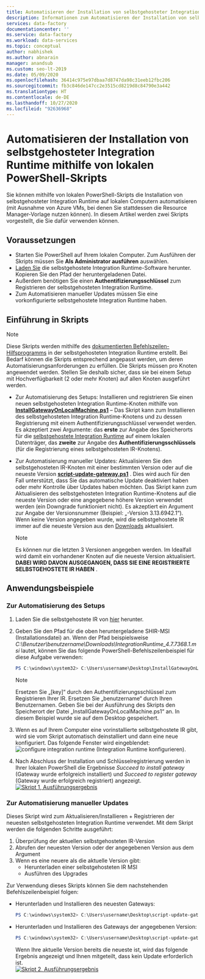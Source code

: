```yaml
---
title: Automatisieren der Installation von selbstgehosteter Integration Runtime mithilfe von lokalen PowerShell-Skripts
description: Informationen zum Automatisieren der Installation von selbstgehosteter Integration Runtime auf lokalen Computern
services: data-factory
documentationcenter: ''
ms.service: data-factory
ms.workload: data-services
ms.topic: conceptual
author: nabhishek
ms.author: abnarain
manager: anandsub
ms.custom: seo-lt-2019
ms.date: 05/09/2020
ms.openlocfilehash: 36414c975e97dbaa7d8747da98c31eeb12fbc206
ms.sourcegitcommit: fb3c846de147cc2e3515cd8219d8c84790e3a442
ms.translationtype: HT
ms.contentlocale: de-DE
ms.lasthandoff: 10/27/2020
ms.locfileid: "92636968"
---
```

# <a name="automating-self-hosted-integration-runtime-installation-using-local-powershell-scripts"></a>Automatisieren der Installation von selbstgehosteter Integration Runtime mithilfe von lokalen PowerShell-Skripts
Sie können mithilfe von lokalen PowerShell-Skripts die Installation von selbstgehosteter Integration Runtime auf lokalen Computern automatisieren (mit Ausnahme von Azure VMs, bei denen Sie stattdessen die Resource Manager-Vorlage nutzen können). In diesem Artikel werden zwei Skripts vorgestellt, die Sie dafür verwenden können.

## <a name="prerequisites"></a>Voraussetzungen

* Starten Sie PowerShell auf Ihrem lokalen Computer. Zum Ausführen der Skripts müssen Sie **Als Administrator ausführen** auswählen.
* [Laden Sie](https://www.microsoft.com/download/details.aspx?id=39717) die selbstgehostete Integration Runtime-Software herunter. Kopieren Sie den Pfad der heruntergeladenen Datei. 
* Außerdem benötigen Sie einen **Authentifizierungsschlüssel** zum Registrieren der selbstgehosteten Integration Runtime.
* Zum Automatisieren manueller Updates müssen Sie eine vorkonfigurierte selbstgehostete Integration Runtime haben.

## <a name="scripts-introduction"></a>Einführung in Skripts 

> [!NOTE]
> Diese Skripts werden mithilfe des [dokumentierten Befehlszeilen-Hilfsprogramms](./create-self-hosted-integration-runtime.md#set-up-an-existing-self-hosted-ir-via-local-powershell) in der selbstgehosteten Integration Runtime erstellt. Bei Bedarf können die Skripts entsprechend angepasst werden, um deren Automatisierungsanforderungen zu erfüllen.
> Die Skripts müssen pro Knoten angewendet werden. Stellen Sie deshalb sicher, dass sie bei einem Setup mit Hochverfügbarkeit (2 oder mehr Knoten) auf allen Knoten ausgeführt werden.

* Zur Automatisierung des Setups: Installieren und registrieren Sie einen neuen selbstgehosteten Integration Runtime-Knoten mithilfe von **[InstallGatewayOnLocalMachine.ps1](https://github.com/nabhishek/SelfHosted-IntegrationRuntime_AutomationScripts/blob/master/InstallGatewayOnLocalMachine.ps1)** – Das Skript kann zum Installieren des selbstgehosteten Integration Runtime-Knotens und zu dessen Registrierung mit einem Authentifizierungsschlüssel verwendet werden. Es akzeptiert zwei Argumente: das **erste** zur Angabe des Speicherorts für die [selbstgehostete Integration Runtime](https://www.microsoft.com/download/details.aspx?id=39717) auf einem lokalen Datenträger, das **zweite** zur Angabe des **Authentifizierungsschlüssels** (für die Registrierung eines selbstgehosteten IR-Knotens).

* Zur Automatisierung manueller Updates: Aktualisieren Sie den selbstgehosteten IR-Knoten mit einer bestimmten Version oder auf die neueste Version **[script-update-gateway.ps1](https://github.com/nabhishek/SelfHosted-IntegrationRuntime_AutomationScripts/blob/master/script-update-gateway.ps1)** . Dies wird auch für den Fall unterstützt, dass Sie das automatische Update deaktiviert haben oder mehr Kontrolle über Updates haben möchten. Das Skript kann zum Aktualisieren des selbstgehosteten Integration Runtime-Knotens auf die neueste Version oder eine angegebene höhere Version verwendet werden (ein Downgrade funktioniert nicht). Es akzeptiert ein Argument zur Angabe der Versionsnummer (Beispiel: „-Version 3.13.6942.1“). Wenn keine Version angegeben wurde, wird die selbstgehostete IR immer auf die neueste Version aus den [Downloads](https://www.microsoft.com/download/details.aspx?id=39717) aktualisiert.
    > [!NOTE]
    > Es können nur die letzten 3 Versionen angegeben werden. Im Idealfall wird damit ein vorhandener Knoten auf die neueste Version aktualisiert. **DABEI WIRD DAVON AUSGEGANGEN, DASS SIE EINE REGISTRIERTE SELBSTGEHOSTETE IR HABEN** . 

## <a name="usage-examples"></a>Anwendungsbeispiele

### <a name="for-automating-setup"></a>Zur Automatisierung des Setups
1. Laden Sie die selbstgehostete IR von [hier](https://www.microsoft.com/download/details.aspx?id=39717) herunter. 
1. Geben Sie den Pfad für die oben heruntergeladene SHIR-MSI (Installationsdatei) an. Wenn der Pfad beispielsweise *C:\Benutzer\benutzername\Downloads\IntegrationRuntime_4.7.7368.1.msi* lautet, können Sie das folgende PowerShell-Befehlszeilenbeispiel für diese Aufgabe verwenden:

   ```powershell
   PS C:\windows\system32> C:\Users\username\Desktop\InstallGatewayOnLocalMachine.ps1 -path "C:\Users\username\Downloads\IntegrationRuntime_4.7.7368.1.msi" -authKey "[key]"
   ```

    > [!NOTE]
    > Ersetzen Sie „[key]“ durch den Authentifizierungsschlüssel zum Registrieren Ihrer IR.
    > Ersetzen Sie „benutzername“ durch Ihren Benutzernamen.
    > Geben Sie bei der Ausführung des Skripts den Speicherort der Datei „InstallGatewayOnLocalMachine.ps1“ an. In diesem Beispiel wurde sie auf dem Desktop gespeichert.

1. Wenn es auf Ihrem Computer eine vorinstallierte selbstgehostete IR gibt, wird sie vom Skript automatisch deinstalliert und dann eine neue konfiguriert. Das folgende Fenster wird eingeblendet: ![configure integration runtime](media/self-hosted-integration-runtime-automation-scripts/integration-runtime-configure.png) (Integration Runtime konfigurieren).

1. Nach Abschluss der Installation und Schlüsselregistrierung werden in Ihrer lokalen PowerShell die Ergebnisse *Succeed to install gateway* (Gateway wurde erfolgreich installiert) und *Succeed to register gateway* (Gateway wurde erfolgreich registriert) angezeigt.
        [![Skript 1, Ausführungsergebnis](media/self-hosted-integration-runtime-automation-scripts/script-1-run-result.png)](media/self-hosted-integration-runtime-automation-scripts/script-1-run-result.png#lightbox)

### <a name="for-automating-manual-updates"></a>Zur Automatisierung manueller Updates
Dieses Skript wird zum Aktualisieren/Installieren + Registrieren der neuesten selbstgehosteten Integration Runtime verwendet. Mit dem Skript werden die folgenden Schritte ausgeführt:
1. Überprüfung der aktuellen selbstgehosteten IR-Version
2. Abrufen der neuesten Version oder der angegebenen Version aus dem Argument
3. Wenn es eine neuere als die aktuelle Version gibt:
    * Herunterladen einer selbstgehosteten IR MSI
    * Ausführen des Upgrades

Zur Verwendung dieses Skripts können Sie dem nachstehenden Befehlszeilenbeispiel folgen:
* Herunterladen und Installieren des neuesten Gateways:

   ```powershell
   PS C:\windows\system32> C:\Users\username\Desktop\script-update-gateway.ps1
   ```    
* Herunterladen und Installieren des Gateways der angegebenen Version:
   ```powershell
   PS C:\windows\system32> C:\Users\username\Desktop\script-update-gateway.ps1 -version 3.13.6942.1
   ``` 
   Wenn Ihre aktuelle Version bereits die neueste ist, wird das folgende Ergebnis angezeigt und Ihnen mitgeteilt, dass kein Update erforderlich ist.   
    [![Skript 2, Ausführungsergebnis](media/self-hosted-integration-runtime-automation-scripts/script-2-run-result.png)](media/self-hosted-integration-runtime-automation-scripts/script-2-run-result.png#lightbox)